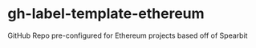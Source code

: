 # gh-label-template-ethereum
GitHub Repo pre-configured for Ethereum projects based off of Spearbit
